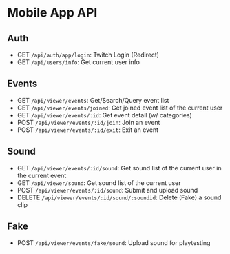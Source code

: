 # Mobile App API

## Auth

- GET `/api/auth/app/login`: Twitch Login (Redirect)
- GET `/api/users/info`: Get current user info

## Events

- GET `/api/viewer/events`: Get/Search/Query event list
- GET `/api/viewer/events/joined`: Get joined event list of the current user
- GET `/api/viewer/events/:id`: Get event detail (w/ categories)
- POST `/api/viewer/events/:id/join`: Join an event
- POST `/api/viewer/events/:id/exit`: Exit an event

## Sound

- GET `/api/viewer/events/:id/sound`: Get sound list of the current user in the current event
- GET `/api/viewer/sound`: Get sound list of the current user
- POST `/api/viewer/events/:id/sound`: Submit and upload sound
- DELETE `/api/viewer/events/:id/sound/:soundid`: Delete (Fake) a sound clip

## Fake

- POST `/api/viewer/events/fake/sound`: Upload sound for playtesting
